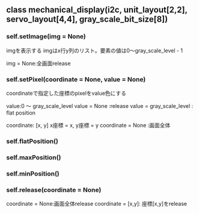 


## class mechanical_display(i2c, unit_layout[2,2], servo_layout[4,4], gray_scale_bit_size[8])

### self.setImage(img = None)
imgを表示する
imgはx行y列のリスト。要素の値は0～gray_scale_level - 1

img = None:全画面release



### self.setPixel(coordinate = None, value = None)
coordinateで指定した座標のpixelをvalue色にする

value:0 ～ gray_scale_level
value = None :release
value = gray_scale_level : flat position

coordinate: [x, y] x座標 = x, y座標 = y 
coordinate = None :画面全体

### self.flatPosition()

### self.maxPosition()

### self.minPosition()

### self.release(coordinate = None)
coordinate = None:画面全体release
coordinate = [x,y]: 座標[x,y]をrelease
